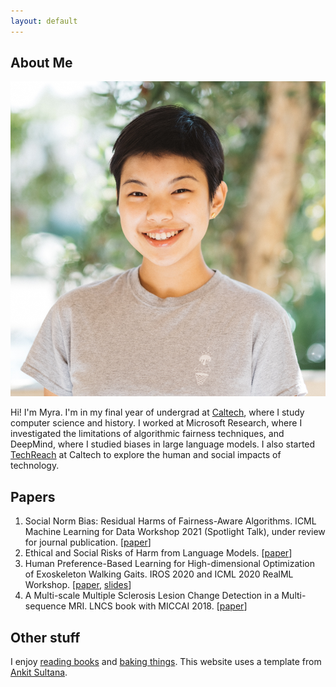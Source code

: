 ```yaml
---
layout: default
---
```


## About Me

<img class="profile-picture" src="imgs/me.jpg">

 Hi! I'm Myra. I'm in my final year of undergrad at [Caltech](https://cms.caltech.edu/news?keyword=Myra+Cheng), where I study computer science and history. I worked at Microsoft Research, where I investigated the limitations of algorithmic fairness techniques, and DeepMind, where I studied biases in large language models. I also started [TechReach](https://techreach.clubs.caltech.edu/) at Caltech to explore the human and social impacts of technology. 

## Papers

1. Social Norm Bias: Residual Harms of Fairness-Aware Algorithms. 
ICML Machine Learning for Data Workshop 2021 (Spotlight Talk), under review for journal publication. 
[[paper](https://arxiv.org/pdf/2108.11056.pdf)]
1. Ethical and Social Risks of Harm from Language Models.
[[paper](https://dpmd.ai/llm-ethics)]
3. Human Preference-Based Learning for High-dimensional Optimization of Exoskeleton Walking Gaits. 
IROS 2020 and ICML 2020 RealML Workshop. 
[[paper](https://arxiv.org/pdf/2003.06495.pdf), [slides](https://realworldml.github.io/files/slides/17_RealML_LineCoSpar.pdf)]
4. A Multi-scale Multiple Sclerosis Lesion Change Detection in a Multi-sequence MRI. LNCS book with MICCAI 2018. 
[[paper](https://web.stanford.edu/group/rubinlab/pubs/Cheng-2018-AMulti-scaleMultipleSclerosis.pdf)]

## Other stuff
I enjoy [reading books](books) and [baking things](https://www.overleaf.com/read/vrqcbnmpnsfj). This website uses a template from [Ankit Sultana](https://github.com/ankitsultana). 

<!-- <center><img style="max-height: 100px;" src="tontonsnail.gif"></center> -->

